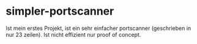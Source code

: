 # simpler-portscanner
Ist mein erstes Projekt, ist ein sehr einfacher portscanner (geschrieben in nur 23 zeilen).
Ist nicht effizient nur proof of concept.
